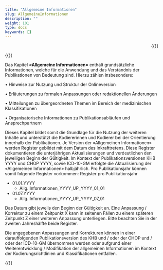 ```yaml
---
title: "Allgemeine Informationen"
slug: AllgemeineInformationen
description: ""
weight: 101
type: docs
keywords: []
---
```


<p style="text-align: right;">{{<printButton>}}


{{<markdown>}} 
  
Das Kapitel **«Allgemeine Informationen»** enthält grundsätzliche Informationen, welche für die Anwendung und das Verständnis der Publikationen von Bedeutung sind. Hierzu zählen insbesondere:
  
•	Hinweise zur Nutzung und Struktur der Onlineversion
  
•	Erläuterungen zu formalen Anpassungen oder redaktionellen Änderungen
  
•	Mitteilungen zu übergeordneten Themen im Bereich der medizinischen Klassifikationen
  
•	Organisatorische Informationen zu Publikationsabläufen und Ansprechpartnern  
  
Dieses Kapitel bildet somit die Grundlage für die Nutzung der weiteren Inhalte und unterstützt die Kodiererinnen und Kodierer bei der Orientierung innerhalb der Publikationen.
Je Version der «Allgemeinen Informationen» werden Register gebildet mit dem Datum des Inkrafttretens. 
Diese Register dokumentieren die unterjährigen Aktualisierungen und verdeutlichen den jeweiligen Beginn der Gültigkeit.
Im Kontext der Publikationsversionen KHB YYYY und CHOP YYYY, sowie ICD-10-GM erfolgte die Aktualisierung der «Allgemeinen Informationen» halbjährlich. 
Pro Publikationsjahr können somit folgende Register vorkommen:
Register pro Publikationsjahr
<body>
    <ul>
        <li>01.01.YYYY
            <ul>
                <li>Allg. Informationen_YYYY_UP_YYYY_01_01</li>
            </ul>
        </li>
        <li>01.07.YYYY
            <ul>
                <li>Allg. Informationen_YYYY_UP_YYYY_07_01</li>
            </ul>
        </li>
    </ul>
</body>

Das Datum gibt jeweils den Beginn der Gültigkeit an. Eine Anpassung / Korrektur zu einem Zeitpunkt X kann in seltenen Fällen zu einem späteren Zeitpunkt Z einer weiteren Anpassung unterliegen. Bitte beachten Sie in der zweiten Jahreshälfte beide Register. 

Die angegebenen Anpassungen und Korrekturen können in einer darauffolgenden Publikationsversion des KHB und / oder der CHOP und / oder der ICD-10-GM übernommen werden oder aufgrund einer Weiterentwicklung / Modifikation der allgemeinen Informationen im Kontext der Kodierungsrichtlinien und Klassifikationen entfallen.

{{</markdown>}}